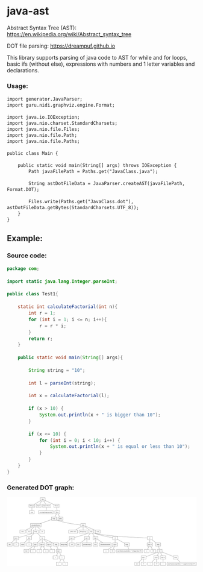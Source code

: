 # java-ast

Abstract Syntax Tree (AST): https://en.wikipedia.org/wiki/Abstract_syntax_tree

DOT file parsing: https://dreampuf.github.io

This library supports parsing of java code to AST for while and for loops, basic ifs (without else), expressions with numbers and 1 letter variables and declarations. 

### Usage:
```
import generator.JavaParser;
import guru.nidi.graphviz.engine.Format;

import java.io.IOException;
import java.nio.charset.StandardCharsets;
import java.nio.file.Files;
import java.nio.file.Path;
import java.nio.file.Paths;

public class Main {

    public static void main(String[] args) throws IOException {
        Path javaFilePath = Paths.get("JavaClass.java");

        String astDotFileData = JavaParser.createAST(javaFilePath, Format.DOT);

        Files.write(Paths.get("JavaClass.dot"), astDotFileData.getBytes(StandardCharsets.UTF_8));
    }
}
```
## Example:
### Source code:
```java
package com;

import static java.lang.Integer.parseInt;

public class Test1{

    static int calculateFactorial(int n){
        int r = 1;
        for (int i = 1; i <= n; i++){
            r = r * i;
        }
        return r;
    }

    public static void main(String[] args){

        String string = "10";

        int l = parseInt(string);

        int x = calculateFactorial(l);

        if (x > 10) {
            System.out.println(x + " is bigger than 10");
        }

        if (x <= 10) {
            for (int i = 0; i < 10; i++) {
                System.out.println(x + " is equal or less than 10");
            }
        }
    }
}
```

### Generated DOT graph:
![Image](images/AST_Test1.svg)
